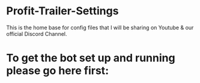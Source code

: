 # Profit-Trailer-Settings

This is the home base for config files that I will be sharing on Youtube & our official Discord Channel.

# To get the bot set up and running please go here first:

